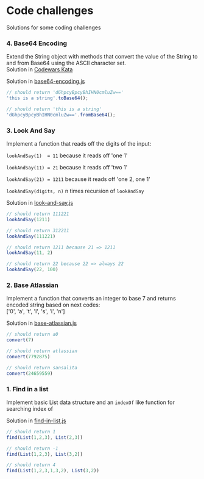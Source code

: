 # Code challenges
Solutions for some coding challenges

### 4. Base64 Encoding

Extend the String object with methods that convert the value of the String to and from Base64 using the ASCII character set.  
Solution in [Codewars Kata](https://www.codewars.com/kata/5270f22f862516c686000161)

Solution in [base64-encoding.js](https://github.com/mshushakov/FE-challenges/blob/master/base64-encoding.js)

```javascript
// should return 'dGhpcyBpcyBhIHN0cmluZw=='
'this is a string'.toBase64(); 

// should return 'this is a string'
'dGhpcyBpcyBhIHN0cmluZw=='.fromBase64();
```

### 3. Look And Say
Implement a function that reads off the digits of the input:

`lookAndSay(1)  = 11`   because it reads off 'one 1'

`lookAndSay(11) = 21`   because it reads off 'two 1'

`lookAndSay(21) = 1211` because it reads off 'one 2, one 1'

`lookAndSay(digits, n)` n times recursion of `lookAndSay`

Solution in [look-and-say.js](https://github.com/mshushakov/FE-challenges/blob/master/look-and-say.js)

```javascript
// should return 111221
lookAndSay(1211)

// should return 312211
lookAndSay(111221)

// should return 1211 because 21 => 1211
lookAndSay(11, 2)

// should return 22 because 22 => always 22
lookAndSay(22, 100)
```

### 2. Base Atlassian
Implement a function that converts an integer to base 7 and returns encoded string based on next codes:  
['0', 'a', 't', 'l', 's', 'i', 'n']

Solution in [base-atlassian.js](https://github.com/mshushakov/FE-challenges/blob/master/base-atlassian.js)

```javascript
// should return a0
convert(7)

// should return atlassian
convert(7792875)

// should return sansalita
convert(24659559)
```

### 1. Find in a list
Implement basic List data structure and an `indexOf` like function for searching index of

Solution in [find-in-list.js](https://github.com/mshushakov/FE-challenges/blob/master/find-in-list.js)

```javascript
// should return 1
find(List(1,2,3), List(2,3))

// should return -1
find(List(1,2,3), List(3,2))

// should return 4
find(List(1,2,3,1,3,2), List(3,2))
```
